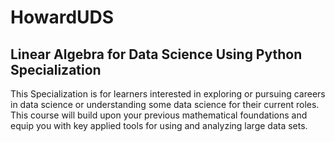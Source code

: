 # HowardUDS
## Linear Algebra for Data Science Using Python Specialization

This Specialization is for learners interested in exploring or pursuing careers in data science or understanding some data science for their current roles. This course will build upon your previous mathematical foundations and equip you with key applied tools for using and analyzing large data sets. 
